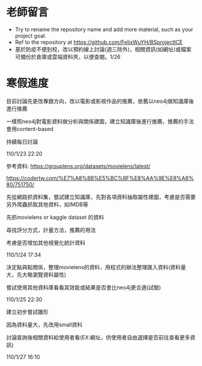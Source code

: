 # 老師留言
- Try to rename the repository name and add more material, such as your project goal.
- Ref to the repository at https://github.com/FelixWuYH/BSprojectICE
- 基於防疫不便到校，改以預約線上討論(週三除外)，相關資訊(如網址)或檔案可備份於倉庫或雲端資料夾，以便查閱。1/26
# 寒假進度
目前討論先更改專題方向，改以電影或影視作品的推薦，依舊以neo4j做知識庫後進行推薦

一樣照neo4j對電影資料做分析與關係建圖，建立知識庫後進行推薦，推薦的手法會用content-based

持續每日討論

110/1/23  22:20

參考資料:
https://grouplens.org/datasets/movielens/latest/

https://codertw.com/%E7%A8%8B%E5%BC%8F%E8%AA%9E%E8%A8%80/751750/

先從網路抓資料集，嘗試建立知識庫，先對各項資料抽取屬性建圖，考慮是否需要另外爬蟲抓取其他資料，如IMDB等

先抓movielens or kaggle dataset 的資料

尋找評分方式，計量方法，推薦的用法

考慮是否增加其他視覺化統計資料

110/1/24  17:34

決定點與點關係，整理movielens的資料，用程式的辦法整理匯入資料(資料量大，先大略瀏覽資料屬性)

嘗試使用其他資料庫看看其效能或結果是否會比neo4j更合適(試驗)

110/1/25  22:30

建立初步嘗試雛形

因為資料量大，先改用small資料

討論查詢後相關資料給使用者看(EX:網址，供使用者自由選擇是否前往查看更多資訊)

110/1/27 16:10
